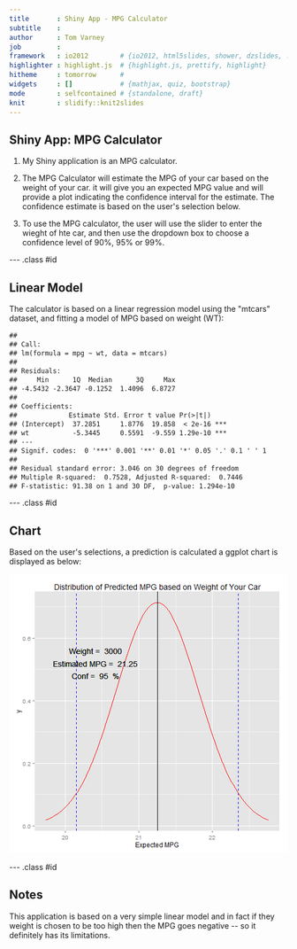 ```yaml
---
title       : Shiny App - MPG Calculator
subtitle    : 
author      : Tom Varney
job         : 
framework   : io2012        # {io2012, html5slides, shower, dzslides, ...}
highlighter : highlight.js  # {highlight.js, prettify, highlight}
hitheme     : tomorrow      # 
widgets     : []            # {mathjax, quiz, bootstrap}
mode        : selfcontained # {standalone, draft}
knit        : slidify::knit2slides
---
```



## Shiny App: MPG Calculator

1. My Shiny application is an MPG calculator.

2. The MPG Calculator will estimate the MPG of your car based on the weight of your car. it will give you an expected MPG value and will provide a plot indicating the confidence interval for the estimate. The confidence estimate is based on the user's selection below. 
3. To use the MPG calculator, the user will use the slider to enter the wieght of hte car, and then use the dropdown box to choose a confidence level of 90%, 95% or 99%.

--- .class #id 

## Linear Model
The calculator is based on a linear regression model using the "mtcars" dataset, and fitting a model of MPG based on weight (WT):


```
## 
## Call:
## lm(formula = mpg ~ wt, data = mtcars)
## 
## Residuals:
##     Min      1Q  Median      3Q     Max 
## -4.5432 -2.3647 -0.1252  1.4096  6.8727 
## 
## Coefficients:
##             Estimate Std. Error t value Pr(>|t|)    
## (Intercept)  37.2851     1.8776  19.858  < 2e-16 ***
## wt           -5.3445     0.5591  -9.559 1.29e-10 ***
## ---
## Signif. codes:  0 '***' 0.001 '**' 0.01 '*' 0.05 '.' 0.1 ' ' 1
## 
## Residual standard error: 3.046 on 30 degrees of freedom
## Multiple R-squared:  0.7528,	Adjusted R-squared:  0.7446 
## F-statistic: 91.38 on 1 and 30 DF,  p-value: 1.294e-10
```

--- .class #id 

## Chart
Based on the user's selections, a prediction is calculated a ggplot chart is displayed as below:

![plot of chunk unnamed-chunk-2](assets/fig/unnamed-chunk-2-1.png) 

--- .class #id 

## Notes

This application is based on a very simple linear model and in fact if they weight is chosen to be 
too high then the MPG goes negative -- so it definitely has its limitations.




